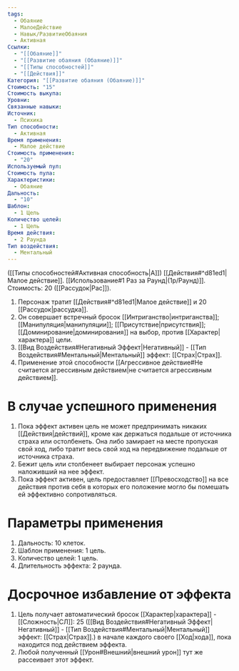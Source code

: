```yaml
---
tags:
  - Обаяние
  - МалоеДействие
  - Навык/РазвитиеОбаяния
  - Активная
Ссылки:
  - "[[Обаяние]]"
  - "[[Развитие обаяния (Обаяние)]]"
  - "[[Типы способностей]]"
  - "[[Действия]]"
Категория: "[[Развитие обаяния (Обаяние)]]"
Стоимость: "15"
Стоимость выкупа: 
Уровни: 
Связанные навыки: 
Источник:
  - Психика
Тип способности:
  - Активная
Время применения:
  - Малое действие
Стоимость применения:
  - "20"
Используемый пул: 
Стоимость пула: 
Характеристики:
  - Обаяние
Дальность:
  - "10"
Шаблон:
  - 1 Цель
Количество целей:
  - 1 Цель
Время действия:
  - 2 Раунда
Тип воздействия:
  - Ментальный
---
```

([[Типы способностей#Активная способность|А]]) [[Действия#^d81ed1|Малое действие]]. [[Использование#1 Раз за Раунд|(1р/Раунд)]]. Стоимость: 20 ([[Рассудок|Рас]]).

1. Персонаж тратит [[Действия#^d81ed1|Малое действие]] и 20 [[Рассудок|рассудка]].
2. Он совершает встречный бросок [[Интриганство|интриганства]]; [[Манипуляция|манипуляции]]; [[Присутствие|присутствия]]; [[Доминирование|доминирования]] на выбор, против [[Характер|характера]] цели. 
3. [[Вид Воздействия#Негативный Эффект|Негативный]] - [[Тип Воздействия#Ментальный|Ментальный]] эффект: [[Страх|Страх]]. 
4. Применение этой способности [[Агрессивное действие#Не считается агрессивным действием|не считается агрессивным действием]]. 
# В случае успешного применения

1. Пока эффект активен цель не может предпринимать никаких [[Действия|действий]], кроме как держаться подальше от источника страха или остолбенеть. Она либо замирает на месте пропуская свой ход, либо тратит весь свой ход на передвижение подальше от источника страха. 
2. Бежит цель или столбенеет выбирает персонаж успешно наложивший на нее эффект. 
3. Пока эффект активен, цель предоставляет [[Превосходство]] на все действия против себя в которых его положение могло бы помешать ей эффективно сопротивляться.
# Параметры применения

1. Дальность: 10 клеток.
2. Шаблон применения: 1 цель.
3. Количество целей: 1 цель.
4. Длительность эффекта: 2 раунда.  
# Досрочное избавление от эффекта

1. Цель получает автоматический бросок [[Характер|характера]] - [[Сложность|СЛ]]: 25 ([[Вид Воздействия#Негативный Эффект|Негативный]] - [[Тип Воздействия#Ментальный|Ментальный]] эффект: [[Страх|Страх]].) в начале каждого своего [[Ход|хода]], пока находится под действием эффекта.
2. Любой полученный [[Урон#Внешний|внешний урон]] тут же рассеивает этот эффект. 
